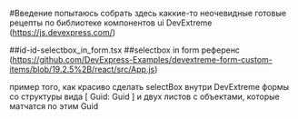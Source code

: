 #Введение
попытаюсь собрать здесь каккие-то неочевидные готовые рецепты по 
библиотеке компонентов ui DevExtreme (https://js.devexpress.com/)

##id-id-selectbox_in_form.tsx
##selectbox in form
референс (https://github.com/DevExpress-Examples/devextreme-form-custom-items/blob/19.2.5%2B/react/src/App.js)

пример того, как красиво сделать selectBox внутри DevExtreme формы 
со структуры вида [ Guid: Guid ] и двух листов с объектами, 
которые матчатся по этим Guid

